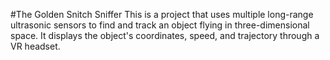 #The Golden Snitch Sniffer
This is a project that uses multiple long-range ultrasonic sensors to find and track an object flying in three-dimensional space. It displays the object's coordinates, speed, and trajectory through a VR headset.
